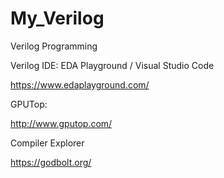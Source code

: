 # My_Verilog
Verilog Programming

Verilog IDE: EDA Playground / Visual Studio Code

https://www.edaplayground.com/


GPUTop:

http://www.gputop.com/


Compiler Explorer

https://godbolt.org/
